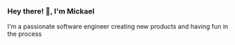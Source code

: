 ### Hey there! 👋, I'm Mickael

I'm a passionate software engineer creating new products and having fun in the process
